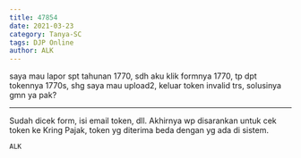 ```yaml
---
title: 47854
date: 2021-03-23
category: Tanya-SC
tags: DJP Online
author: ALK
---
```


saya mau lapor spt tahunan 1770, sdh aku klik formnya 1770, tp dpt tokennya 1770s, shg saya mau upload2, keluar token invalid trs, solusinya gmn ya pak?

---

Sudah dicek form, isi email token, dll. Akhirnya wp disarankan untuk cek token ke Kring Pajak, token yg diterima beda dengan yg ada di sistem.

`ALK`
